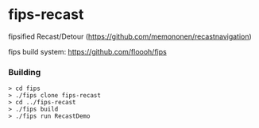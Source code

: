 fips-recast
=========

fipsified Recast/Detour (https://github.com/memononen/recastnavigation)

fips build system: https://github.com/floooh/fips

### Building

```
> cd fips
> ./fips clone fips-recast
> cd ../fips-recast
> ./fips build
> ./fips run RecastDemo
```

